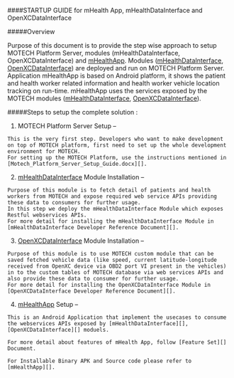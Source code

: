 

####STARTUP GUIDE for mHealth App, mHealthDataInterface and OpenXCDataInterface


#####Overview

Purpose of this document is to provide the step wise approach to setup MOTECH Platform Server, modules (mHealthDataInterface, OpenXCDataInterface) and [mHealthApp][]. Modules ([mHealthDataInterface][], [OpenXCDataInterface][]) are deployed and run on MOTECH Platform Server. Application mHealthApp is based on Android platform, it shows the patient and health worker related information and health worker vehicle location tracking on run-time. mHealthApp uses the services exposed by the MOTECH modules ([mHealthDataInterface][], [OpenXCDataInterface][]).

#####Steps to setup the complete solution :

  1. MOTECH Platform Server Setup – 
  
    This is the very first step. Developers who want to make development on top of MOTECH platform, first need to set up the whole development environment for MOTECH. 
    For setting up the MOTECH Platform, use the instructions mentioned in [Motech_Platform_Server_Setup_Guide.docx][].
  
  2. [mHealthDataInterface][] Module Installation – 
  
    Purpose of this module is to fetch detail of patients and health workers from MOTECH and expose required web service APIs providing these data to consumers for further usage.
    In this step we deploy the mHealthDataInterface Module which exposes Restful webservices APIs. 
    For more detail for installing the mHealthDataInterface Module in [mHealthDataInterface Developer Reference Document][].
 
  3. [OpenXCDataInterface][] Module Installation – 
  
    Purpose of this module is to use MOTECH custom module that can be saved fetched vehicle data (like speed, current latitude-longitude received from OpenXC device via OBD2 port VI present in the vehicles) in to the custom tables of MOTECH database via web services APIs and also provide these data to consumer for further usage.
    For more detail for installing the OpenXCDataInterface Module in [OpenXCDataInterface Developer Reference Document][].
  
  4. [mHealthApp][] Setup – 
  
    This is an Android Application that implement the usecases to consume the webservices APIs exposed by [mHealthDataInterface][], [OpenXCDataInterface][] moduels.
    
    For more detail about features of mHealth App, follow [Feature Set][] Document.
    
    For Installable Binary APK and Source code please refer to [mHealthApp][]. 

[Motech_Platform_Server_Setup_Guide.docx]:https://github.com/hclvipin/mHealthDataInterface/blob/master/docs/Motech_Platform_Server_Setup_Guide.docx
[mHealthDataInterface]:https://github.com/hclvipin/mHealthDataInterface
[OpenXCDataInterface]:https://github.com/hclvipin/OpenXCDataInterface
[mHealthApp]:https://github.com/hclvipin/mHealth-App
[mHealthDataInterface Developer Reference Document]:https://github.com/hclvipin/mHealthDataInterface/blob/master/docs/MOTECH_mHealthDataInterface_Developer_Reference_v2.docx
[OpenXCDataInterface Developer Reference Document]:https://github.com/hclvipin/OpenXCDataInterface/blob/master/docs/MOTECH_OpenXCDataInterface_Developer%20Reference.docx
[Feature Set]:docs/Ford_mHealth_Feature_Set.docx
